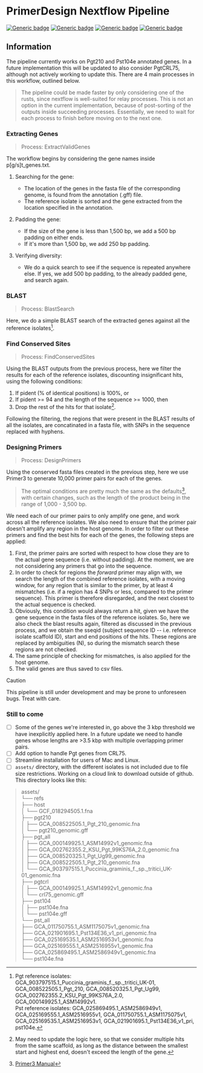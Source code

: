 # PrimerDesign Nextflow Pipeline
[![Generic badge](https://img.shields.io/badge/Requires-nextflow-<COLOR>.svg)](https://www.nextflow.io/)
[![Generic badge](https://img.shields.io/badge/Requires-primer3-<COLOR>.svg)](https://anaconda.org/bioconda/primer3-py)
[![Generic badge](https://img.shields.io/badge/Requires-clustalw-<COLOR>.svg)](https://anaconda.org/bioconda/clustalw)
[![Generic badge](https://img.shields.io/badge/Requires-BLAST+-<COLOR>.svg)](https://anaconda.org/bioconda/blast)

## Information

The pipeline currently works on Pgt210 and Pst104e annotated genes. In a future implementation this will be updated to also consider PgtCRL75, although not actively working to update this.
There are 4 main processes in this workflow, outlined below.
  > The pipeline could be made faster by only considering one of the rusts, since nextflow is well-suited for relay processes.
  > This is not an option in the current implementation, because of post-sorting of the outputs inside succeeding processes.
  > Essentially, we need to wait for each process to finish before moving on to the next one.

### Extracting Genes
> Process: ExtractValidGenes

The workflow begins by considering the gene names inside p[g/s]t_genes.txt.

1. Searching for the gene:
    - The location of the genes in the fasta file of the corresponding genome, is found from the annotation (.gff) file.
    - The reference isolate is sorted and the gene extracted from the location specified in the annotation.

2. Padding the gene:
   - If the size of the gene is less than 1,500 bp, we add a 500 bp padding on either ends.
   - If it's more than 1,500 bp, we add 250 bp padding.

3. Verifying diversity:
   - We do a quick search to see if the sequence is repeated anywhere else. If yes, we add 500 bp padding, to the already padded gene, and search again.
  
### BLAST
> Process: BlastSearch

Here, we do a simple BLAST search of the extracted genes against all the reference isolates[^1].

### Find Conserved Sites
> Process: FindConservedSites

Using the BLAST outputs from the previous process, here we filter the results for each of the reference isolates,
discounting insignificant hits, using the following conditions:
1. If pident (% of identical positions) is 100%, or
2. If pident >= 94 and the length of the sequence >= 1000, then
3. Drop the rest of the hits for that isolate[^2].

Following the filtering, the regions that were present in the BLAST results of all the isolates, are concatinated in a fasta file, with SNPs in the sequence replaced with hyphens.

### Designing Primers
> Process: DesignPrimers

Using the conserved fasta files created in the previous step, here we use Primer3 to generate 10,000 primer pairs for each of the genes.
> The optimal conditions are pretty much the same as the defaults[^3], with certain changes, such as the length of the product being in the range of 1,000 - 3,500 bp.

We need each of our primer pairs to only amplify one gene, and work across all the reference isolates. We also need to ensure that the primer pair doesn't amplify any region in the host genome.
In order to filter out these primers and find the best hits for each of the genes, the following steps are applied:
1. First, the primer pairs are sorted with respect to how close they are to the actual gene sequence (i.e. without padding). At the moment, we are not considering any primers that go into the sequence.
2. In order to check for regions the _forward_ primer may align with, we search the length of the combined reference isolates, with a moving window, for any region that is similar to the primer, by at least 4 mismatches (i.e. if a region has 4 SNPs or less, compared to the primer sequence). This primer is therefore disregarded, and the next closest to the actual sequence is checked.
3. Obviously, this condition would always return a hit, given we have the gene sequence in the fasta files of the reference isolates. So, here we also check the blast results again, filtered as discussed in the previous process, and we obtain the sseqid (subject sequence ID -- i.e. reference isolate scaffold ID), start and end positions of the hits. These regions are replaced by ambiguities (N), so during the mismatch search these regions are not checked.
4. The same principle of checking for mismatches, is also applied for the host genome.
5. The valid genes are thus saved to csv files.

> [!CAUTION]
> This pipeline is still under development and may be prone to unforeseen bugs. Treat with care.

### Still to come
- [ ] Some of the genes we're interested in, go above the 3 kbp threshold we have inexplicitly applied here. In a future update we need to handle genes whose lengths are >3.5 kbp with multiple overlapping primer pairs.
- [ ] Add option to handle Pgt genes from CRL75.
- [ ] Streamline installation for users of Mac and Linux.
- [ ] `assets/` directory, with the different isolates is not included due to file size restrictions. Working on a cloud link to download outside of github. This directory looks like this:
> assets/  
> └── refs  
>     ├── host  
>     │   └── GCF_018294505.1.fna  
>     ├── pgt210  
>     │   ├── GCA_008522505.1_Pgt_210_genomic.fna  
>     │   └── pgt210_genomic.gff  
>     ├── pgt_all  
>     │   ├── GCA_000149925.1_ASM14992v1_genomic.fna  
>     │   ├── GCA_002762355.2_KSU_Pgt_99KS76A_2.0_genomic.fna  
>     │   ├── GCA_008520325.1_Pgt_Ug99_genomic.fna  
>     │   ├── GCA_008522505.1_Pgt_210_genomic.fna  
>     │   └── GCA_903797515.1_Puccinia_graminis_f._sp._tritici_UK-01_genomic.fna  
>     ├── pgtcrl  
>     │   ├── GCA_000149925.1_ASM14992v1_genomic.fna  
>     │   └── crl75_genomic.gff  
>     ├── pst104  
>     │   ├── pst104e.fna  
>     │   └── pst104e.gff  
>     └── pst_all  
>         ├── GCA_011750755.1_ASM1175075v1_genomic.fna  
>         ├── GCA_021901695.1_Pst134E36_v1_pri_genomic.fna  
>         ├── GCA_025169535.1_ASM2516953v1_genomic.fna  
>         ├── GCA_025169555.1_ASM2516955v1_genomic.fna  
>         ├── GCA_025869495.1_ASM2586949v1_genomic.fna  
>         └── pst104e.fna  


[^1]: Pgt reference isolates: GCA_903797515.1_Puccinia_graminis_f._sp._tritici_UK-01, GCA_008522505.1_Pgt_210, GCA_008520325.1_Pgt_Ug99, GCA_002762355.2_KSU_Pgt_99KS76A_2.0, GCA_000149925.1_ASM14992v1.  
Pst reference isolates: GCA_025869495.1_ASM2586949v1, GCA_025169555.1_ASM2516955v1, GCA_011750755.1_ASM1175075v1, GCA_025169535.1_ASM2516953v1, GCA_021901695.1_Pst134E36_v1_pri, pst104e.
[^2]: May need to update the logic here, so that we consider multiple hits from the same scaffold, as long as the distance between the smallest start and highest end, doesn't exceed the length of the gene.
[^3]: [Primer3 Manual](https://primer3.org/manual.html)
